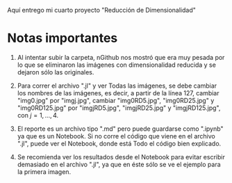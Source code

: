 Aquí entrego mi cuarto proyecto "Reducción de Dimensionalidad"

# Notas importantes

1. Al intentar subir la carpeta, nGithub nos mostró que era muy pesada por lo que se eliminaron las imágenes con dimensionalidad reducida y se dejaron sólo las originales.

2. Para correr el archivo ".jl" y ver Todas las imágenes, se debe cambiar los nombres de las imágenes, es decir, a partir de la línea 127, cambiar "img0.jpg" por "imgj.jpg", cambiar "img0RD5.jpg", "img0RD25.jpg" y "img0RD125.jpg" por "imgjRD5.jpg", "imgjRD25.jpg" y "imgjRD125.jpg", con $j = 1,...,4$.

4. El reporte es un archivo tipo ".md" pero puede guardarse como ".ipynb" ya que es un Notebook. Si no corre el código que viene en el archivo ".jl", puede ver el Notebook, donde está Todo el código bien explicado.

5. Se recomienda ver los resultados desde el Notebook para evitar escribir demasiado en el archivo ".jl", ya que en éste sólo se ve el ejemplo para la primera imagen.
